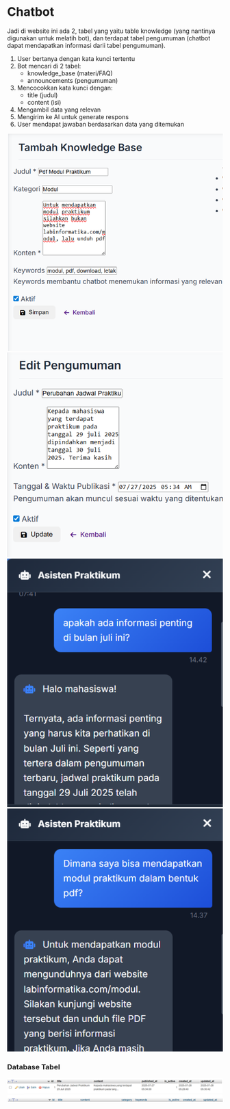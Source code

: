 # Chatbot

Jadi di website ini ada 2, tabel yang yaitu table knowledge (yang nantinya digunakan untuk melatih bot), dan terdapat tabel pengumuman (chatbot dapat mendapatkan informasi darii tabel pengumuman).

1. User bertanya dengan kata kunci tertentu
2. Bot mencari di 2 tabel:
   -  knowledge_base (materi/FAQ)
   - announcements (pengumuman)
3. Mencocokkan kata kunci dengan:
   - title (judul)
   - content (isi)
4. Mengambil data yang relevan
5. Mengirim ke AI untuk generate respons
6. User mendapat jawaban berdasarkan data yang ditemukan

![1](/ss/tambah-knowledge.png)
![2](/ss/tambah-pengumuman.png)
![3](/ss/tanya-informasi.png)
![4](/ss/tanya-modul.png)

### Database Tabel

![5](/ss/an-db.png)
![6](/ss/kn-db.png)
